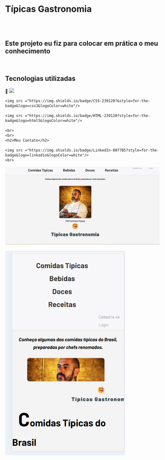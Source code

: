 <h1>Típicas Gastronomia</h1>
<br>
<br>
<p><h2>Este projeto eu fiz para colocar em prática o meu conhecimento</h2></p>
<br>
<h2>Tecnologias utilizadas</h2>🚀
    <img src ="https://img.shields.io/badge/JavaScript-F7DF1E?style=for-the-badge&logo=javascript&logoColor=black"/>
   
    <img src ="https://img.shields.io/badge/CSS-239120?&style=for-the-badge&logo=css3&logoColor=white"/>
     
    <img src ="https://img.shields.io/badge/HTML-239120?style=for-the-badge&logo=html5&logoColor=white"/>
    
    <br>
    <br>
    <h2>Meu Contato</h2>
    
    <img src ="https://img.shields.io/badge/LinkedIn-0077B5?style=for-the-badge&logo=linkedin&logoColor=white"/>
    <br>

<img src ="https://github.com/jardelMessias39/comida-tipica-brasil/blob/main/tipicas/imagem%20disktop.png?raw=true"/>
<br>
<br>
<img src ="https://github.com/jardelMessias39/comida-tipica-brasil/blob/main/tipicas/imagem%20mobile.png?raw=true"/>
